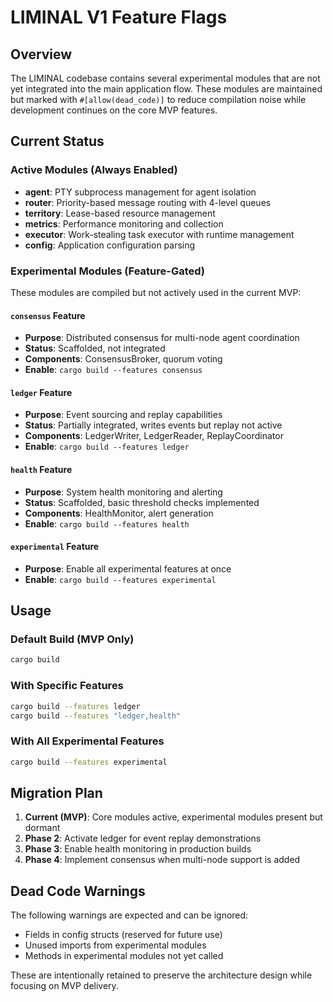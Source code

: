 # LIMINAL V1 Feature Flags

## Overview
The LIMINAL codebase contains several experimental modules that are not yet integrated into the main application flow. These modules are maintained but marked with `#[allow(dead_code)]` to reduce compilation noise while development continues on the core MVP features.

## Current Status

### Active Modules (Always Enabled)
- **agent**: PTY subprocess management for agent isolation
- **router**: Priority-based message routing with 4-level queues
- **territory**: Lease-based resource management
- **metrics**: Performance monitoring and collection
- **executor**: Work-stealing task executor with runtime management
- **config**: Application configuration parsing

### Experimental Modules (Feature-Gated)
These modules are compiled but not actively used in the current MVP:

#### `consensus` Feature
- **Purpose**: Distributed consensus for multi-node agent coordination
- **Status**: Scaffolded, not integrated
- **Components**: ConsensusBroker, quorum voting
- **Enable**: `cargo build --features consensus`

#### `ledger` Feature
- **Purpose**: Event sourcing and replay capabilities
- **Status**: Partially integrated, writes events but replay not active
- **Components**: LedgerWriter, LedgerReader, ReplayCoordinator
- **Enable**: `cargo build --features ledger`

#### `health` Feature
- **Purpose**: System health monitoring and alerting
- **Status**: Scaffolded, basic threshold checks implemented
- **Components**: HealthMonitor, alert generation
- **Enable**: `cargo build --features health`

#### `experimental` Feature
- **Purpose**: Enable all experimental features at once
- **Enable**: `cargo build --features experimental`

## Usage

### Default Build (MVP Only)
```bash
cargo build
```

### With Specific Features
```bash
cargo build --features ledger
cargo build --features "ledger,health"
```

### With All Experimental Features
```bash
cargo build --features experimental
```

## Migration Plan

1. **Current (MVP)**: Core modules active, experimental modules present but dormant
2. **Phase 2**: Activate ledger for event replay demonstrations
3. **Phase 3**: Enable health monitoring in production builds
4. **Phase 4**: Implement consensus when multi-node support is added

## Dead Code Warnings

The following warnings are expected and can be ignored:
- Fields in config structs (reserved for future use)
- Unused imports from experimental modules
- Methods in experimental modules not yet called

These are intentionally retained to preserve the architecture design while focusing on MVP delivery.
